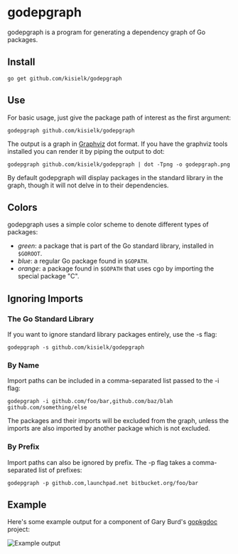 # godepgraph

godepgraph is a program for generating a dependency graph of Go packages.

## Install

    go get github.com/kisielk/godepgraph


## Use

For basic usage, just give the package path of interest as the first
argument:

    godepgraph github.com/kisielk/godepgraph

The output is a graph in [Graphviz][graphviz] dot format. If you have the
graphviz tools installed you can render it by piping the output to dot:

    godepgraph github.com/kisielk/godepgraph | dot -Tpng -o godepgraph.png

By default godepgraph will display packages in the standard library in the
graph, though it will not delve in to their dependencies.

## Colors

godepgraph uses a simple color scheme to denote different types of packages:

  * *green*: a package that is part of the Go standard library, installed in `$GOROOT`.
  * *blue*: a regular Go package found in `$GOPATH`.
  * *orange*: a package found in `$GOPATH` that uses cgo by importing the special package "C".

## Ignoring Imports

### The Go Standard Library

If you want to ignore standard library packages entirely, use the -s flag:

    godepgraph -s github.com/kisielk/godepgraph

### By Name

Import paths can be included in a comma-separated list passed to the -i flag:

    godepgraph -i github.com/foo/bar,github.com/baz/blah github.com/something/else

The packages and their imports will be excluded from the graph, unless the imports
are also imported by another package which is not excluded.

### By Prefix

Import paths can also be ignored by prefix. The -p flag takes a comma-separated
list of prefixes:

    godepgraph -p github.com,launchpad.net bitbucket.org/foo/bar



Example
-------
Here's some example output for a component of Gary Burd's [gopkgdoc][gopkgdoc] project:

![Example output](example.png)

[graphviz]: http://graphviz.org
[gopkgdoc]: https://github.com/garyburd/gopkgdoc

